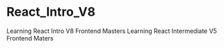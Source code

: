 # React_Intro_V8
Learning React Intro V8 Frontend Masters
Learning React Intermediate V5 Frontend Maters

